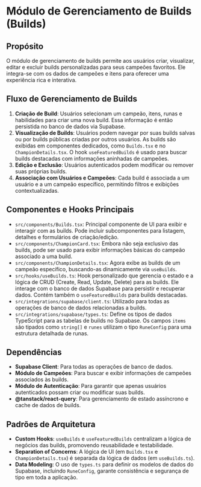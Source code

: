 # Módulo de Gerenciamento de Builds (Builds)

## Propósito

O módulo de gerenciamento de builds permite aos usuários criar, visualizar, editar e excluir builds personalizadas para seus campeões favoritos. Ele integra-se com os dados de campeões e itens para oferecer uma experiência rica e interativa.

## Fluxo de Gerenciamento de Builds

1.  **Criação de Build**: Usuários selecionam um campeão, itens, runas e habilidades para criar uma nova build. Essa informação é então persistida no banco de dados via Supabase.
2.  **Visualização de Builds**: Usuários podem navegar por suas builds salvas ou por builds públicas criadas por outros usuários. As builds são exibidas em componentes dedicados, como `Builds.tsx` e no `ChampionDetails.tsx`. O hook `useFeaturedBuilds` é usado para buscar builds destacadas com informações aninhadas de campeões.
3.  **Edição e Exclusão**: Usuários autenticados podem modificar ou remover suas próprias builds.
4.  **Associação com Usuários e Campeões**: Cada build é associada a um usuário e a um campeão específico, permitindo filtros e exibições contextualizadas.

## Componentes e Hooks Principais

-   `src/components/Builds.tsx`: Principal componente de UI para exibir e interagir com as builds. Pode incluir subcomponentes para listagem, detalhes e formulários de criação/edição.
-   `src/components/ChampionCard.tsx`: Embora não seja exclusivo das builds, pode ser usado para exibir informações básicas do campeão associado a uma build.
-   `src/components/ChampionDetails.tsx`: Agora exibe as builds de um campeão específico, buscando-as dinamicamente via `useBuilds`.
-   `src/hooks/useBuilds.ts`: Hook personalizado que gerencia o estado e a lógica de CRUD (Create, Read, Update, Delete) para as builds. Ele interage com o banco de dados Supabase para persistir e recuperar dados. Contém também o `useFeaturedBuilds` para builds destacadas.
-   `src/integrations/supabase/client.ts`: Utilizado para todas as operações de banco de dados relacionadas a builds.
-   `src/integrations/supabase/types.ts`: Define os tipos de dados TypeScript para as tabelas de builds no Supabase. Os campos `items` são tipados como `string[]` e `runes` utilizam o tipo `RuneConfig` para uma estrutura detalhada de runas.

## Dependências

-   **Supabase Client**: Para todas as operações de banco de dados.
-   **Módulo de Campeões**: Para buscar e exibir informações de campeões associados às builds.
-   **Módulo de Autenticação**: Para garantir que apenas usuários autenticados possam criar ou modificar suas builds.
-   **@tanstack/react-query**: Para gerenciamento de estado assíncrono e cache de dados de builds.

## Padrões de Arquitetura

-   **Custom Hooks**: `useBuilds` e `useFeaturedBuilds` centralizam a lógica de negócios das builds, promovendo reusabilidade e testabilidade.
-   **Separation of Concerns**: A lógica de UI (em `Builds.tsx` e `ChampionDetails.tsx`) é separada da lógica de dados (em `useBuilds.ts`).
-   **Data Modeling**: O uso de `types.ts` para definir os modelos de dados do Supabase, incluindo `RuneConfig`, garante consistência e segurança de tipo em toda a aplicação. 